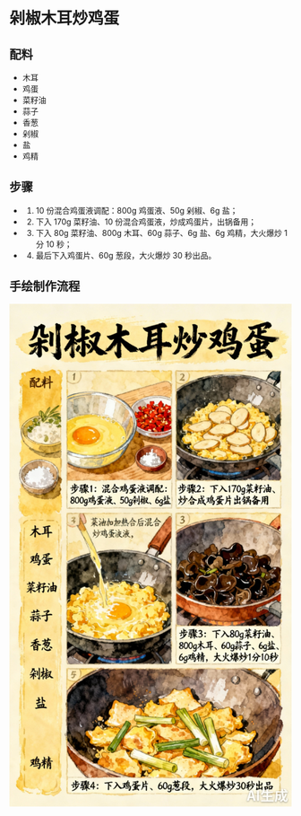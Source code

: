 # 剁椒木耳炒鸡蛋

## 配料
- 木耳
- 鸡蛋
- 菜籽油
- 蒜子
- 香葱
- 剁椒
- 盐
- 鸡精

## 步骤
- 1. 10 份混合鸡蛋液调配：800g 鸡蛋液、50g 剁椒、6g 盐；
- 2. 下入 170g 菜籽油、10 份混合鸡蛋液，炒成鸡蛋片，出锅备用；
- 3. 下入 80g 菜籽油、800g 木耳、60g 蒜子、6g 盐、6g 鸡精，大火爆炒 1 分 10 秒；
- 4. 最后下入鸡蛋片、60g 葱段，大火爆炒 30 秒出品。

## 手绘制作流程

![手绘制作流程](../images/炒菜/剁椒木耳炒鸡蛋.jpg)
